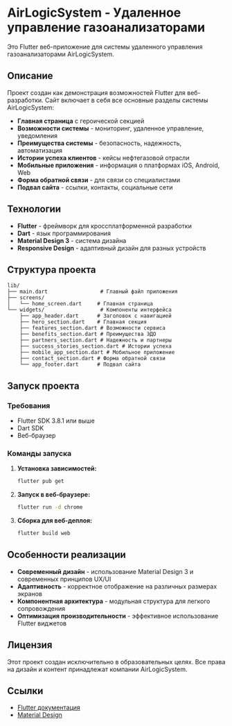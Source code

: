 # AirLogicSystem - Удаленное управление газоанализаторами

Это Flutter веб-приложение для системы удаленного управления газоанализаторами AirLogicSystem.

## Описание

Проект создан как демонстрация возможностей Flutter для веб-разработки. Сайт включает в себя все основные разделы системы AirLogicSystem:

- **Главная страница** с героической секцией
- **Возможности системы** - мониторинг, удаленное управление, уведомления
- **Преимущества системы** - безопасность, надежность, автоматизация
- **Истории успеха клиентов** - кейсы нефтегазовой отрасли
- **Мобильные приложения** - информация о платформах iOS, Android, Web
- **Форма обратной связи** - для связи со специалистами
- **Подвал сайта** - ссылки, контакты, социальные сети

## Технологии

- **Flutter** - фреймворк для кроссплатформенной разработки
- **Dart** - язык программирования
- **Material Design 3** - система дизайна
- **Responsive Design** - адаптивный дизайн для разных устройств

## Структура проекта

```
lib/
├── main.dart                 # Главный файл приложения
├── screens/
│   └── home_screen.dart     # Главная страница
└── widgets/                  # Компоненты интерфейса
    ├── app_header.dart      # Заголовок с навигацией
    ├── hero_section.dart    # Главная секция
    ├── features_section.dart # Возможности сервиса
    ├── benefits_section.dart # Преимущества ЭДО
    ├── partners_section.dart # Надежность и партнеры
    ├── success_stories_section.dart # Истории успеха
    ├── mobile_app_section.dart # Мобильное приложение
    ├── contact_section.dart # Форма обратной связи
    └── app_footer.dart      # Подвал сайта
```

## Запуск проекта

### Требования
- Flutter SDK 3.8.1 или выше
- Dart SDK
- Веб-браузер

### Команды запуска

1. **Установка зависимостей:**
   ```bash
   flutter pub get
   ```

2. **Запуск в веб-браузере:**
   ```bash
   flutter run -d chrome
   ```

3. **Сборка для веб-деплоя:**
   ```bash
   flutter build web
   ```

## Особенности реализации

- **Современный дизайн** - использование Material Design 3 и современных принципов UX/UI
- **Адаптивность** - корректное отображение на различных размерах экранов
- **Компонентная архитектура** - модульная структура для легкого сопровождения
- **Оптимизация производительности** - эффективное использование Flutter виджетов

## Лицензия

Этот проект создан исключительно в образовательных целях. Все права на дизайн и контент принадлежат компании AirLogicSystem.

## Ссылки

- [Flutter документация](https://flutter.dev/docs)
- [Material Design](https://material.io/design)
